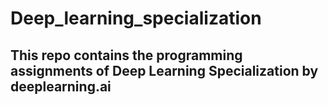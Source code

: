 # Deep_learning_specialization
## This repo contains the programming assignments of Deep Learning Specialization by deeplearning.ai

